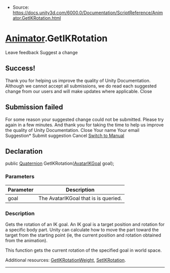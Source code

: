 * Source: https://docs.unity3d.com/6000.0/Documentation/ScriptReference/Animator.GetIKRotation.html

#  [Animator](https://docs.unity3d.com/6000.0/Documentation/ScriptReference/Animator.html).GetIKRotation
Leave feedback
Suggest a change
## Success!
Thank you for helping us improve the quality of Unity Documentation. Although we cannot accept all submissions, we do read each suggested change from our users and will make updates where applicable.
Close
## Submission failed
For some reason your suggested change could not be submitted. Please <a>try again</a> in a few minutes. And thank you for taking the time to help us improve the quality of Unity Documentation.
Close
Your name Your email Suggestion* Submit suggestion
Cancel
[Switch to Manual](https://docs.unity3d.com/6000.0/Documentation/Manual/class-Animator.html "Go to Animator Component in the Manual")
## Declaration
public [Quaternion](https://docs.unity3d.com/6000.0/Documentation/ScriptReference/Quaternion.html) GetIKRotation([AvatarIKGoal](https://docs.unity3d.com/6000.0/Documentation/ScriptReference/AvatarIKGoal.html) goal); 
### Parameters
Parameter | Description  
---|---  
goal | The AvatarIKGoal that is is queried.  
### Description
Gets the rotation of an IK goal.
An IK goal is a target position and rotation for a specific body part. Unity can calculate how to move the part toward the target from the starting point (ie, the current position and rotation obtained from the animation).  
  
This function gets the current rotation of the specified goal in world space.  
  
Additional resources: [GetIKRotationWeight](https://docs.unity3d.com/6000.0/Documentation/ScriptReference/Animator.GetIKRotationWeight.html), [SetIKRotation](https://docs.unity3d.com/6000.0/Documentation/ScriptReference/Animator.SetIKRotation.html).
* * *
